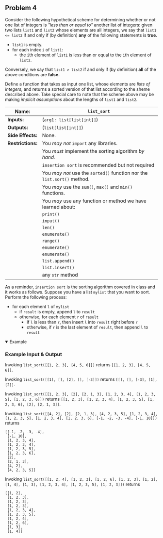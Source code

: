 ## Problem 4

Consider the following hypothetical scheme for determining whether or not one list of integers is *"less than or equal to"* another list of integers: given two lists `list1` and `list2` whose elements are all integers, we say that `list1 <= list2` if and only if (by definition) **any** of the following statements is **true.**

- `list1` is empty.
- for each index `i` of `list1`:
    - the `i`th element of `list1` is less than or equal to the `i`th element of `list2`.

Conversely, we say that `list1 > list2` if and only if (by definition) **all** of the above conditions are **false.**

Define a function that takes as input one list, whose elements are *lists of integers,* and returns a sorted version of that list according to the sheme described above.
Take special care to note that the scheme above may be making *implicit assumptions* about the lengths of `list1` and `list2`.

| **Name:**         | `list_sort`                                                             |
| ----------------- | -----------                                                             |
| **Inputs:**       | (`arg1: list[list[int]]`)                                               |
| **Outputs:**      | (`list[list[int]]`)                                                     |
| **Side Effects:** | None.                                                                   |
| **Restrictions:** | You *may not* `import` any libraries.                                   |
|                   | You *must* implement the sorting algorithm *by hand.*                   |
|                   |     `insertion sort` is recommended but not required                    |
|                   | You *may not* use the `sorted()` function nor the `list.sort()` method. |
|                   | You *may* use the `sum()`, `max()` and `min()` functions.               |
|                   | You *may* use any function or method we have learned about:             |
|                   |     `print()`                                                           |
|                   |     `input()`                                                           |
|                   |     `len()`                                                             |
|                   |     `enumerate()`                                                       |
|                   |     `range()`                                                           |
|                   |     `enumerate()`                                                       |
|                   |     `enumerate()`                                                       |
|                   |     `list.append()`                                                     |
|                   |     `list.insert()`                                                     |
|                   |     any `str` method                                                    |

As a reminder, `insertion sort` is the sorting algorithm covered in class and it works as follows.
Suppose you have a list `mylist` that you want to sort.
Perform the following process:

- for each element `l` of `mylist`
    + if `result` is empty, append `l` to `result`
    + otherwise, for each element `r` of `result`
        * if `l` is less than `r`, then insert `l` into `result` right before `r`
        * otherwise, if `r` is the last element of `result`, then append `l` to `result`

<details open><summary>Example</summary>

### Example Input & Output

Invoking `list_sort([[1, 2, 3], [4, 5, 6]])` returns `[[1, 2, 3], [4, 5, 6]]`.

Invoking `list_sort([[1], [], [2], [], [-3]])` returns `[[], [], [-3], [1], [2]]`.

Invoking `list_sort([[1, 2, 3], [2], [2, 1, 3], [1, 2, 3, 4], [1, 2, 3, 5], [1, 2, 3, 6]])` returns `[[1, 2, 3], [1, 2, 3, 4], [1, 2, 3, 5], [1, 2, 3, 6], [2], [2, 1, 3]]`.

Invoking `list_sort([[4, 2], [2], [2, 1, 3], [4, 2, 3, 5], [1, 2, 3, 4], [1, 2, 3, 5], [1, 2, 3, 4], [1, 2, 3, 6], [-1, -2, -3, -4], [-1, 10]])` returns
```
[[-1, -2, -3, -4],
 [-1, 10],
 [1, 2, 3, 4],
 [1, 2, 3, 4],
 [1, 2, 3, 5],
 [1, 2, 3, 6],
 [2],
 [2, 1, 3],
 [4, 2],
 [4, 2, 3, 5]]
```

Invoking `list_sort([[1, 2, 4],
                     [1, 2, 3],
                     [1, 2, 6],
                     [1, 2, 3],
                     [1, 2],
                     [1, 4],
                     [1, 3],
                     [1, 2, 3, 4],
                     [1, 2, 3, 5],
                     [1, 2, 3]])` returns
```
[[1, 2],
 [1, 2, 3],
 [1, 2, 3],
 [1, 2, 3],
 [1, 2, 3, 4],
 [1, 2, 3, 5],
 [1, 2, 4],
 [1, 2, 6],
 [1, 3],
 [1, 4]]
```

</details>
